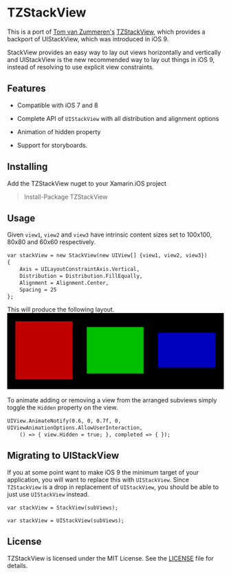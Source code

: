 # TZStackView
This is a port of [Tom van Zummeren's][tvz] [TZStackView][tzstackview], which provides a backport of UIStackView, which was introduced in iOS 9.

StackView provides an easy way to lay out views horizontally and vertically and UIStackView is the new recommended way to lay out things in iOS 9,
instead of resolving to use explicit view constraints.

## Features
- Compatible with iOS 7 and 8
- Complete API of `UIStackView` with all distribution and alignment options
- Animation of hidden property

- Support for storyboards.

## Installing
Add the TZStackView nuget to your Xamarin.iOS project

> Install-Package TZStackView

## Usage
Given `view1`, `view2` and `view3` have intrinsic content sizes set to 100x100, 80x80 and 60x60 respectively.

```
var stackView = new StackView(new UIView[] {view1, view2, view3})
{
    Axis = UILayoutConstraintAxis.Vertical,
    Distribution = Distribution.FillEqually,
    Alignment = Alignment.Center,
    Spacing = 25
};
```

This will produce the following layout.
![Layout Example][layout]

To animate adding or removing a view from the arranged subviews simply toggle the `Hidden` property on the view.

```
UIView.AnimateNotify(0.6, 0, 0.7f, 0, UIViewAnimationOptions.AllowUserInteraction, 
	() => { view.Hidden = true; }, completed => { });
```

## Migrating to UIStackView
If you at some point want to make iOS 9 the minimum target of your application, you will want to replace this with `UIStackView`.
Since `TZStackView` is a drop in replacement of `UIStackView`, you should be able to just use `UIStackView` instead.

```
var stackView = StackView(subViews);
```

```
var stackView = UIStackView(subViews);
```

## License
TZStackView is licensed under the MIT License. See the [LICENSE](/LICENSE) file for details.

[tvz]: https://github.com/tomvanzummeren
[tzstackview]: https://github.com/tomvanzummeren/TZStackView
[layout]: /assets/layout-example.png
